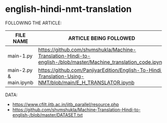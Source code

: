 # english-hindi-nmt-translation
 
FOLLOWING THE ARTICLE: 

|FILE NAME|ARTICLE BEING FOLLOWED|
|---|---|
|main-1.py|https://github.com/shvmshukla/Machine-Translation-Hindi-to-english-/blob/master/Machine_translation_code.ipynb|
|main-2.py & main.ipynb|https://github.com/PanjiyarEdition/English-To-Hindi-Translation-Using-NMT/blob/main/E_H_TRANSLATOR.ipynb|

DATA: 
- https://www.cfilt.iitb.ac.in/iitb_parallel/resource.php
- https://github.com/shvmshukla/Machine-Translation-Hindi-to-english-/blob/master/DATASET.txt

